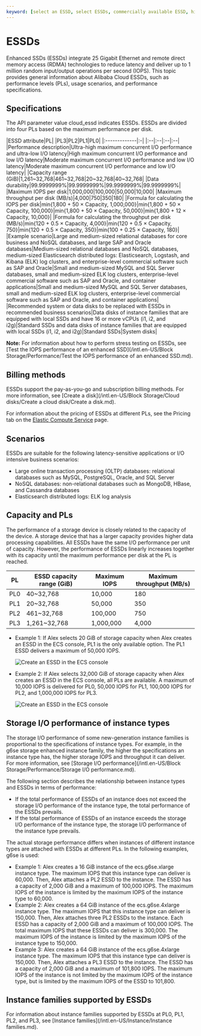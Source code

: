 ```yaml
---
keyword: [select an ESSD, select ESSDs, commercially available ESSD, high-performance database disk]
---
```


# ESSDs

Enhanced SSDs \(ESSDs\) integrate 25 Gigabit Ethernet and remote direct memory access \(RDMA\) technologies to reduce latency and deliver up to 1 million random input/output operations per second \(IOPS\). This topic provides general information about Alibaba Cloud ESSDs, such as performance levels \(PLs\), usage scenarios, and performance specifications.

## Specifications

The API parameter value cloud\_essd indicates ESSDs. ESSDs are divided into four PLs based on the maximum performance per disk.

|ESSD attribute|PL|
|PL3|PL2|PL1|PL0|
|:-------------|:-|
|:--|:--|:--|:--|
|Performance description|Ultra-high maximum concurrent I/O performance and ultra-low I/O latency|High maximum concurrent I/O performance and low I/O latency|Moderate maximum concurrent I/O performance and low I/O latency|Moderate maximum concurrent I/O performance and low I/O latency|
|Capacity range \(GiB\)|1,261~32,768|461~32,768|20~32,768|40~32,768|
|Data durability|99.9999999%|99.9999999%|99.9999999%|99.9999999%|
|Maximum IOPS per disk|1,000,000|100,000|50,000|10,000|
|Maximum throughput per disk \(MB/s\)|4,000|750|350|180|
|Formula for calculating the IOPS per disk|min\{1,800 + 50 × Capacity, 1,000,000\}|min\{1,800 + 50 × Capacity, 100,000\}|min\{1,800 + 50 × Capacity, 50,000\}|min\{1,800 + 12 × Capacity, 10,000\}|
|Formula for calculating the throughput per disk \(MB/s\)|min\{120 + 0.5 × Capacity, 4,000\}|min\{120 + 0.5 × Capacity, 750\}|min\{120 + 0.5 × Capacity, 350\}|min\{100 + 0.25 × Capacity, 180\}|
|Example scenario|Large and medium-sized relational databases for core business and NoSQL databases, and large SAP and Oracle databases|Medium-sized relational databases and NoSQL databases, medium-sized Elasticsearch distributed logs: Elasticsearch, Logstash, and Kibana \(ELK\) log clusters, and enterprise-level commercial software such as SAP and Oracle|Small and medium-sized MySQL and SQL Server databases, small and medium-sized ELK log clusters, enterprise-level commercial software such as SAP and Oracle, and container applications|Small and medium-sized MySQL and SQL Server databases, small and medium-sized ELK log clusters, enterprise-level commercial software such as SAP and Oracle, and container applications|
|Recommended system or data disks to be replaced with ESSDs in recommended business scenarios|Data disks of instance families that are equipped with local SSDs and have 16 or more vCPUs \(i1, i2, and i2g\)|Standard SSDs and data disks of instance families that are equipped with local SSDs \(i1, i2, and i2g\)|Standard SSDs|System disks|

**Note:** For information about how to perform stress testing on ESSDs, see [Test the IOPS performance of an enhanced SSD](/intl.en-US/Block Storage/Performance/Test the IOPS performance of an enhanced SSD.md).

## Billing methods

ESSDs support the pay-as-you-go and subscription billing methods. For more information, see [Create a disk](/intl.en-US/Block Storage/Cloud disks/Create a cloud disk/Create a disk.md).

For information about the pricing of ESSDs at different PLs, see the Pricing tab on the [Elastic Compute Service](https://www.alibabacloud.com/product/ecs#pricing) page.

## Scenarios

ESSDs are suitable for the following latency-sensitive applications or I/O intensive business scenarios:

-   Large online transaction processing \(OLTP\) databases: relational databases such as MySQL, PostgreSQL, Oracle, and SQL Server
-   NoSQL databases: non-relational databases such as MongoDB, HBase, and Cassandra databases
-   Elasticsearch distributed logs: ELK log analysis

## Capacity and PLs

The performance of a storage device is closely related to the capacity of the device. A storage device that has a larger capacity provides higher data processing capabilities. All ESSDs have the same I/O performance per unit of capacity. However, the performance of ESSDs linearly increases together with its capacity until the maximum performance per disk at the PL is reached.

|PL|ESSD capacity range \(GiB\)|Maximum IOPS|Maximum throughput \(MB/s\)|
|--|---------------------------|------------|---------------------------|
|PL0|40~32,768|10,000|180|
|PL1|20~32,768|50,000|350|
|PL2|461~32,768|100,000|750|
|PL3|1,261~32,768|1,000,000|4,000|

-   Example 1: If Alex selects 20 GiB of storage capacity when Alex creates an ESSD in the ECS console, PL1 is the only available option. The PL1 ESSD delivers a maximum of 50,000 IOPS.

    ![Create an ESSD in the ECS console](https://static-aliyun-doc.oss-accelerate.aliyuncs.com/assets/img/en-US/1672909951/p49959.png)

-   Example 2: If Alex selects 32,000 GiB of storage capacity when Alex creates an ESSD in the ECS console, all PLs are available. A maximum of 10,000 IOPS is delivered for PL0, 50,000 IOPS for PL1, 100,000 IOPS for PL2, and 1,000,000 IOPS for PL3.

    ![Create an ESSD in the ECS console](https://static-aliyun-doc.oss-accelerate.aliyuncs.com/assets/img/en-US/1672909951/p129355.png)


## Storage I/O performance of instance types

The storage I/O performance of some new-generation instance families is proportional to the specifications of instance types. For example, in the g6se storage enhanced instance family, the higher the specifications an instance type has, the higher storage IOPS and throughput it can deliver. For more information, see [Storage I/O performance](/intl.en-US/Block Storage/Performance/Storage I/O performance.md).

The following section describes the relationship between instance types and ESSDs in terms of performance:

-   If the total performance of ESSDs of an instance does not exceed the storage I/O performance of the instance type, the total performance of the ESSDs prevails.
-   If the total performance of ESSDs of an instance exceeds the storage I/O performance of the instance type, the storage I/O performance of the instance type prevails.

The actual storage performance differs when instances of different instance types are attached with ESSDs at different PLs. In the following examples, g6se is used:

-   Example 1: Alex creates a 16 GiB instance of the ecs.g6se.xlarge instance type. The maximum IOPS that this instance type can deliver is 60,000. Then, Alex attaches a PL2 ESSD to the instance. The ESSD has a capacity of 2,000 GiB and a maximum of 100,000 IOPS. The maximum IOPS of the instance is limited by the maximum IOPS of the instance type to 60,000.
-   Example 2: Alex creates a 64 GiB instance of the ecs.g6se.4xlarge instance type. The maximum IOPS that this instance type can deliver is 150,000. Then, Alex attaches three PL2 ESSDs to the instance. Each ESSD has a capacity of 2,000 GiB and a maximum of 100,000 IOPS. The total maximum IOPS that these ESSDs can deliver is 300,000. The maximum IOPS of the instance is limited by the maximum IOPS of the instance type to 150,000.
-   Example 3: Alex creates a 64 GiB instance of the ecs.g6se.4xlarge instance type. The maximum IOPS that this instance type can deliver is 150,000. Then, Alex attaches a PL3 ESSD to the instance. The ESSD has a capacity of 2,000 GiB and a maximum of 101,800 IOPS. The maximum IOPS of the instance is not limited by the maximum IOPS of the instance type, but is limited by the maximum IOPS of the ESSD to 101,800.

## Instance families supported by ESSDs

For information about instance families supported by ESSDs at PL0, PL1, PL2, and PL3, see [Instance families](/intl.en-US/Instance/Instance families.md).

